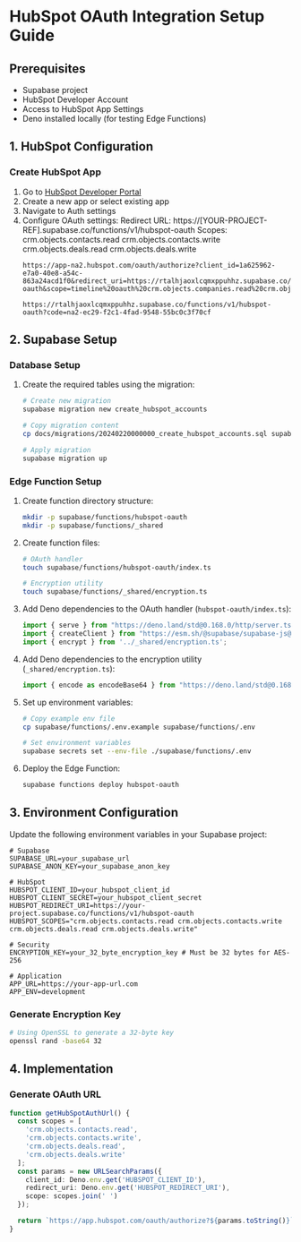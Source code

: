 # HubSpot OAuth Integration Setup Guide

## Prerequisites

- Supabase project
- HubSpot Developer Account
- Access to HubSpot App Settings
- Deno installed locally (for testing Edge Functions)

## 1. HubSpot Configuration

### Create HubSpot App
1. Go to [HubSpot Developer Portal](https://developers.hubspot.com/)
2. Create a new app or select existing app
3. Navigate to Auth settings
4. Configure OAuth settings:
   Redirect URL: https://[YOUR-PROJECT-REF].supabase.co/functions/v1/hubspot-oauth
   Scopes: crm.objects.contacts.read crm.objects.contacts.write 
          crm.objects.deals.read crm.objects.deals.write
   ```
   https://app-na2.hubspot.com/oauth/authorize?client_id=1a625962-e7a0-40e8-a54c-863a24acd1f0&redirect_uri=https://rtalhjaoxlcqmxppuhhz.supabase.co/functions/v1/hubspot-oauth&scope=timeline%20oauth%20crm.objects.companies.read%20crm.objects.deals.read%20crm.objects.contacts.read

   https://rtalhjaoxlcqmxppuhhz.supabase.co/functions/v1/hubspot-oauth?code=na2-ec29-f2c1-4fad-9548-55bc0c3f70cf

## 2. Supabase Setup

### Database Setup
1. Create the required tables using the migration:
   ```bash
   # Create new migration
   supabase migration new create_hubspot_accounts

   # Copy migration content
   cp docs/migrations/20240220000000_create_hubspot_accounts.sql supabase/migrations/[TIMESTAMP]_create_hubspot_accounts.sql

   # Apply migration
   supabase migration up
   ```

### Edge Function Setup

1. Create function directory structure:
   ```bash
   mkdir -p supabase/functions/hubspot-oauth
   mkdir -p supabase/functions/_shared
   ```

2. Create function files:
   ```bash
   # OAuth handler
   touch supabase/functions/hubspot-oauth/index.ts

   # Encryption utility
   touch supabase/functions/_shared/encryption.ts
   ```

3. Add Deno dependencies to the OAuth handler (`hubspot-oauth/index.ts`):
   ```typescript
   import { serve } from "https://deno.land/std@0.168.0/http/server.ts";
   import { createClient } from "https://esm.sh/@supabase/supabase-js@2.38.4";
   import { encrypt } from '../_shared/encryption.ts';
   ```

4. Add Deno dependencies to the encryption utility (`_shared/encryption.ts`):
   ```typescript
   import { encode as encodeBase64 } from "https://deno.land/std@0.168.0/encoding/base64.ts";
   ```

5. Set up environment variables:
   ```bash
   # Copy example env file
   cp supabase/functions/.env.example supabase/functions/.env

   # Set environment variables
   supabase secrets set --env-file ./supabase/functions/.env
   ```

6. Deploy the Edge Function:
   ```bash
   supabase functions deploy hubspot-oauth
   ```

## 3. Environment Configuration

Update the following environment variables in your Supabase project:

```env
# Supabase
SUPABASE_URL=your_supabase_url
SUPABASE_ANON_KEY=your_supabase_anon_key

# HubSpot
HUBSPOT_CLIENT_ID=your_hubspot_client_id
HUBSPOT_CLIENT_SECRET=your_hubspot_client_secret
HUBSPOT_REDIRECT_URI=https://your-project.supabase.co/functions/v1/hubspot-oauth
HUBSPOT_SCOPES="crm.objects.contacts.read crm.objects.contacts.write crm.objects.deals.read crm.objects.deals.write"

# Security
ENCRYPTION_KEY=your_32_byte_encryption_key # Must be 32 bytes for AES-256

# Application
APP_URL=https://your-app-url.com
APP_ENV=development
```

### Generate Encryption Key
```bash
# Using OpenSSL to generate a 32-byte key
openssl rand -base64 32
```

## 4. Implementation

### Generate OAuth URL
```typescript
function getHubSpotAuthUrl() {
  const scopes = [
    'crm.objects.contacts.read',
    'crm.objects.contacts.write',
    'crm.objects.deals.read',
    'crm.objects.deals.write'
  ];
  const params = new URLSearchParams({
    client_id: Deno.env.get('HUBSPOT_CLIENT_ID'),
    redirect_uri: Deno.env.get('HUBSPOT_REDIRECT_URI'),
    scope: scopes.join(' ')
  });

  return `https://app.hubspot.com/oauth/authorize?${params.toString()}`;
}
```
